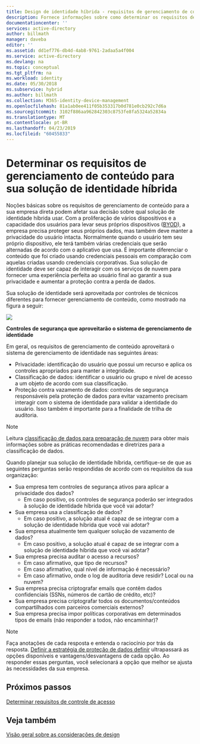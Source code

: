 ```yaml
---
title: Design de identidade híbrida - requisitos de gerenciamento de conteúdo do Azure | Microsoft Docs
description: Fornece informações sobre como determinar os requisitos de gerenciamento de conteúdo da sua empresa. Normalmente quando o usuário tem seu próprio dispositivo, ele terá também várias credenciais que serão alternadas de acordo com o aplicativo que usa. É importante diferenciar o conteúdo que foi criado usando credenciais pessoais em comparação com aquelas criadas usando credenciais corporativas. Sua solução de identidade deve ser capaz de interagir com os serviços de nuvem para fornecer uma experiência perfeita ao usuário final ao garantir a sua privacidade e aumentar a proteção contra a perda de dados.
documentationcenter: ''
services: active-directory
author: billmath
manager: daveba
editor: ''
ms.assetid: dd1ef776-db4d-4ab8-9761-2adaa5a4f004
ms.service: active-directory
ms.devlang: na
ms.topic: conceptual
ms.tgt_pltfrm: na
ms.workload: identity
ms.date: 05/30/2018
ms.subservice: hybrid
ms.author: billmath
ms.collection: M365-identity-device-management
ms.openlocfilehash: 81a1ab0ee411f05b353317b0d781e0cb292c7d6a
ms.sourcegitcommit: 3102f886aa962842303c8753fe8fa5324a52834a
ms.translationtype: MT
ms.contentlocale: pt-BR
ms.lasthandoff: 04/23/2019
ms.locfileid: "60455833"
---
```

# <a name="determine-content-management-requirements-for-your-hybrid-identity-solution"></a>Determinar os requisitos de gerenciamento de conteúdo para sua solução de identidade híbrida
Noções básicas sobre os requisitos de gerenciamento de conteúdo para a sua empresa direta podem afetar sua decisão sobre qual solução de identidade híbrida usar. Com a proliferação de vários dispositivos e a capacidade dos usuários para levar seus próprios dispositivos ([BYOD](https://aka.ms/byodcg)), a empresa precisa proteger seus próprios dados, mas também deve manter a privacidade do usuário intacta. Normalmente quando o usuário tem seu próprio dispositivo, ele terá também várias credenciais que serão alternadas de acordo com o aplicativo que usa. É importante diferenciar o conteúdo que foi criado usando credenciais pessoais em comparação com aquelas criadas usando credenciais corporativas. Sua solução de identidade deve ser capaz de interagir com os serviços de nuvem para fornecer uma experiência perfeita ao usuário final ao garantir a sua privacidade e aumentar a proteção contra a perda de dados. 

Sua solução de identidade será aproveitada por controles de técnicos diferentes para fornecer gerenciamento de conteúdo, como mostrado na figura a seguir:

![](./media/plan-hybrid-identity-design-considerations/securitycontrols.png)

**Controles de segurança que aproveitarão o sistema de gerenciamento de identidade**

Em geral, os requisitos de gerenciamento de conteúdo aproveitará o sistema de gerenciamento de identidade nas seguintes áreas:

* Privacidade: identificação do usuário que possui um recurso e aplica os controles apropriados para manter a integridade.
* Classificação de dados: identificar o usuário ou grupo e nível de acesso a um objeto de acordo com sua classificação. 
* Proteção contra vazamento de dados: controles de segurança responsáveis pela proteção de dados para evitar vazamento precisam interagir com o sistema de identidade para validar a identidade do usuário. Isso também é importante para a finalidade de trilha de auditoria.

> [!NOTE]
> Leitura [classificação de dados para preparação de nuvem](https://download.microsoft.com/download/0/A/3/0A3BE969-85C5-4DD2-83B6-366AA71D1FE3/Data-Classification-for-Cloud-Readiness.pdf) para obter mais informações sobre as práticas recomendadas e diretrizes para a classificação de dados.
> 
> 

Quando planejar sua solução de identidade híbrida, certifique-se de que as seguintes perguntas serão respondidas de acordo com os requisitos da sua organização:

* Sua empresa tem controles de segurança ativos para aplicar a privacidade dos dados?
  * Em caso positivo, os controles de segurança poderão ser integrados à solução de identidade híbrida que você vai adotar?
* Sua empresa usa a classificação de dados?
  * Em caso positivo, a solução atual é capaz de se integrar com a solução de identidade híbrida que você vai adotar?
* Sua empresa atualmente tem qualquer solução de vazamento de dados? 
  * Em caso positivo, a solução atual é capaz de se integrar com a solução de identidade híbrida que você vai adotar?
* Sua empresa precisa auditar o acesso a recursos?
  * Em caso afirmativo, que tipo de recursos?
  * Em caso afirmativo, qual nível de informação é necessário?
  * Em caso afirmativo, onde o log de auditoria deve residir? Local ou na nuvem?
* Sua empresa precisa criptografar emails que contêm dados confidenciais (SSNs, números de cartão de crédito, etc)?
* Sua empresa precisa criptografar todos os documentos/conteúdos compartilhados com parceiros comerciais externos?
* Sua empresa precisa impor políticas corporativas em determinados tipos de emails (não responder a todos, não encaminhar)?

> [!NOTE]
> Faça anotações de cada resposta e entenda o raciocínio por trás da resposta. [Definir a estratégia de proteção de dados definir](plan-hybrid-identity-design-considerations-data-protection-strategy.md) ultrapassará as opções disponíveis e vantagens/desvantagens de cada opção.  Ao responder essas perguntas, você selecionará a opção que melhor se ajusta às necessidades da sua empresa.
> 
> 

## <a name="next-steps"></a>Próximos passos
[Determinar requisitos de controle de acesso](plan-hybrid-identity-design-considerations-accesscontrol-requirements.md)

## <a name="see-also"></a>Veja também
[Visão geral sobre as considerações de design](plan-hybrid-identity-design-considerations-overview.md)

